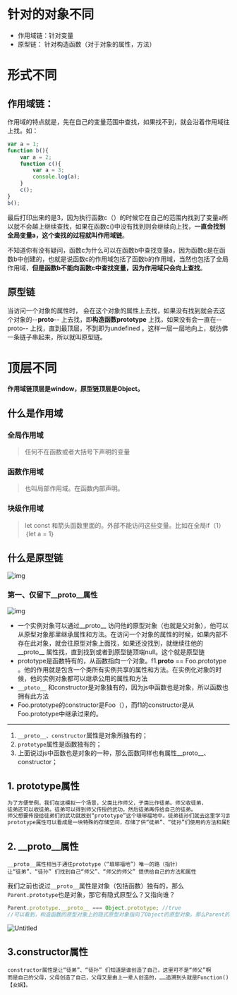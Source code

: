 # 针对的对象不同
- 作用域链：针对变量
- 原型链：   针对构造函数（对于对象的属性，方法）

# 形式不同
## 作用域链：
作用域的特点就是，先在自己的变量范围中查找，如果找不到，就会沿着作用域往上找。如：

```javascript
var a = 1;
function b(){
    var a = 2;
    function c(){
        var a = 3;
        console.log(a);
    }
    c();
}
b();
```
最后打印出来的是3，因为执行函数c（）的时候它在自己的范围内找到了变量a所以就不会越上继续查找，如果在函数c()中没有找到则会继续向上找，**一直会找到全局变量a，这个查找的过程就叫作用域链**。

不知道你有没有疑问，函数c为什么可以在函数b中查找变量a，因为函数c是在函数b中创建的，也就是说函数c的作用域包括了函数b的作用域，当然也包括了全局作用域，**但是函数b不能向函数c中查找变量，因为作用域只会向上查找**。

## 原型链
当访问一个对象的属性时， 会在这个对象的属性上去找，如果没有找到就会去这个对象的--**proto**-- 上去找，即**构造函数prototype** 上找，如果没有会一直在--proto-- 上找，直到最顶层，不到即为undefined 。这样一层一层地向上，就彷佛一条链子串起来，所以就叫原型链。


# 顶层不同
**作用域链顶层是window，原型链顶层是Object。**





## 什么是作用域

### 全局作用域

> 任何不在函数或者大括号下声明的变量

### 函数作用域

> 也叫局部作用域。在函数内部声明。

### 块级作用域

> let const 和箭头函数里面的。外部不能访问这些变量。比如在全局if（1）｛let a = 1｝



## 什么是原型链

![img](https://img-blog.csdnimg.cn/20190527210323819.png?x-oss-process=image/watermark,type_ZmFuZ3poZW5naGVpdGk,shadow_10,text_aHR0cHM6Ly9ibG9nLmNzZG4ubmV0L3dlaXhpbl80NDY5MDUwNA==,size_16,color_FFFFFF,t_70)

### 第一、仅留下__proto__属性

![img](https://img-blog.csdnimg.cn/20190527210643204.png?x-oss-process=image/watermark,type_ZmFuZ3poZW5naGVpdGk,shadow_10,text_aHR0cHM6Ly9ibG9nLmNzZG4ubmV0L3dlaXhpbl80NDY5MDUwNA==,size_16,color_FFFFFF,t_70)

- 一个实例对象可以通过__proto__ 访问他的原型对象（也就是父对象），他可以从原型对象那里继承属性和方法。在访问一个对象的属性的时候，如果内部不存在此对象，就会往原型对象上面找，如果还没找到，就继续往他的__proto__ 属性找，直到找到或者到原型链顶端null。这个就是原型链
- prototype是函数特有的，从函数指向一个对象。f1.__proto__ == Foo.prototype 。他的作用就是包含一个类所有实例共享的属性和方法。在实例化对象的时候，他的实例对象都可以继承公用的属性和方法
- `__ptoto__` 和constructor是对象独有的，因为js中函数也是对象，所以函数也拥有此方法
- Foo.prototype的constructor是Foo（），而f1的constructor是从Foo.prototype中继承过来的。

----------------------------------------------------------------
1. `__proto__、constructor`属性是对象所独有的；
2. `prototype`属性是函数独有的；
3. 上面说过js中函数也是对象的一种，那么函数同样也有属性__proto__、constructor；

## 1. ****prototype属性****

```jsx
为了方便举例，我们在这模拟一个场景，父类比作师父，子类比作徒弟。师父收徒弟，
徒弟还可以收徒弟。徒弟可以得到师父传授的武功，然后徒弟再传给自己的徒弟。
师父想要传授给徒弟们的武功就放到“prototype”这个琅琊福地中。徒弟徒孙们就去这里学习武功。
prototype属性可以看成是一块特殊的存储空间，存储了供“徒弟”、“徒孙”们使用的方法和属性。
```

## 2. __****proto__属性****

```
__proto__属性相当于通往prototype（“琅琊福地”）唯一的路（指针）
让“徒弟”、“徒孙” 们找到自己“师父”、“师父的师父” 提供给自己的方法和属性
```

我们之前也说过`__proto__`属性是对象（包括函数）独有的，那么`Parent.prototype`也是对象，那它有隐式原型么？又指向谁？

```jsx
Parent.prototype.__proto__ === Object.prototype; //true
//可以看到，构造函数的原型对象上的隐式原型对象指向了Object的原型对象。那么Parent的原型对象就继承了Object的原型对象。由此我们可以验证一个结论，万物继承自Object.prototype。这也就是为什么我们可以实例化一个对象，并且可以调用该对象上没有的属性和方法了。
```

![Untitled](https://s3-us-west-2.amazonaws.com/secure.notion-static.com/b875ace1-6e52-4710-b5f9-f2ac1d65c495/Untitled.png)

## ****3.constructor属性****

```
constructor属性是让“徒弟”、“徒孙” 们知道是谁创造了自己，这里可不是“师父”啊
而是自己的父母，父母创造了自己，父母又是由上一辈人创造的，……追溯到头就是Function() 【女娲】。
```